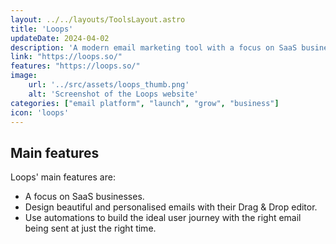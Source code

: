 ```yaml
---
layout: ../../layouts/ToolsLayout.astro
title: 'Loops'
updateDate: 2024-04-02
description: 'A modern email marketing tool with a focus on SaaS businesses. Loops is the perfect platform to send marketing and transactional emails.'
link: "https://loops.so/"
features: "https://loops.so/"
image:
    url: '../src/assets/loops_thumb.png'
    alt: 'Screenshot of the Loops website'
categories: ["email platform", "launch", "grow", "business"]
icon: 'loops'
---
```



## Main features

Loops' main features are:

- A focus on SaaS businesses.
- Design beautiful and personalised emails with their Drag & Drop editor.
- Use automations to build the ideal user journey with the right email being sent at just the right time.